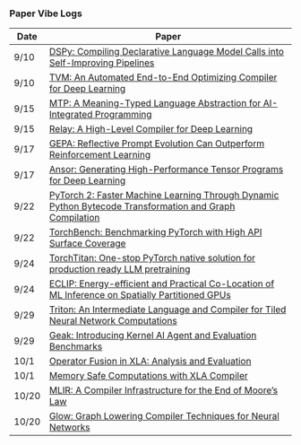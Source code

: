 ### Paper Vibe Logs

| Date | Paper |
|------|-------|
| 9/10 | [DSPy: Compiling Declarative Language Model Calls into Self-Improving Pipelines](https://chatgpt.com/share/68c31f71-3930-8008-a90f-b7416825c31a) |
| 9/10 | [TVM: An Automated End-to-End Optimizing Compiler for Deep Learning](https://chatgpt.com/share/68c3226f-77ac-8008-babb-15615df63a3d) |
| 9/15 | [MTP: A Meaning-Typed Language Abstraction for AI-Integrated Programming](https://chatgpt.com/share/68c831d1-e6e8-8008-af25-c0920811559d)
| 9/15 | [Relay: A High-Level Compiler for Deep Learning](https://chatgpt.com/share/68c83930-fa74-8008-b1e9-b9189b711d44)
| 9/17 | [GEPA: Reflective Prompt Evolution Can Outperform Reinforcement Learning](https://chatgpt.com/share/68cb5f9c-f2d4-8008-9215-e068bb99a684)
| 9/17 | [Ansor: Generating High-Performance Tensor Programs for Deep Learning](https://chatgpt.com/share/68cb60e6-57d4-8008-ab3e-5bfa954930ad)
| 9/22 | [PyTorch 2: Faster Machine Learning Through Dynamic Python Bytecode Transformation and Graph Compilation](https://chatgpt.com/share/68d17a98-3a1c-8008-bb38-8732615a4e80)
| 9/22 | [TorchBench: Benchmarking PyTorch with High API Surface Coverage](https://chatgpt.com/share/68d17c1d-399c-8008-84ee-eb0c24fea14c)
| 9/24 | [TorchTitan: One-stop PyTorch native solution for production ready LLM pretraining](https://chatgpt.com/share/68d42883-ff28-8008-af53-16c5bc775f3b)
| 9/24 | [ECLIP: Energy-efficient and Practical Co-Location of ML Inference on Spatially Partitioned GPUs](https://chatgpt.com/share/68d42af9-c3f0-8008-abdb-a5662900e7d2)
| 9/29 | [Triton: An Intermediate Language and Compiler for Tiled Neural Network Computations](https://chatgpt.com/share/68dae6ed-a178-8008-87a8-b3b72c209e08)
| 9/29 | [Geak: Introducing Kernel AI Agent and Evaluation Benchmarks](https://chatgpt.com/share/68dae93b-22c0-8008-8914-f2bcd7e5b9b7)
| 10/1 | [Operator Fusion in XLA: Analysis and Evaluation](https://chatgpt.com/share/6900d65a-d60c-8011-ba6e-277972849797)
| 10/1 | [Memory Safe Computations with XLA Compiler](https://chatgpt.com/share/6900d75e-7040-8011-93cd-b76d0ec6f601)
| 10/20 | [MLIR: A Compiler Infrastructure for the End of Moore’s Law](https://chatgpt.com/share/6900d86c-71a4-8011-a1cf-e5893627f31d)
| 10/20 | [Glow: Graph Lowering Compiler Techniques for Neural Networks](https://chatgpt.com/share/6900d8ed-b6b0-8011-9e71-b3031e1d1ee4)
